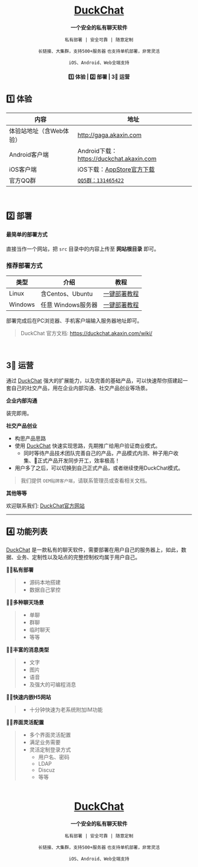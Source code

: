 
<center>

# [DuckChat](https://duckchat.akaxin.com)

**一个安全的私有聊天软件**

`私有部署 | 安全可靠 | 随意定制`

`长链接、大集群，支持500+服务器`  `也支持单机部署，非常灵活`

`iOS、Android、Web全端支持`

#### 1️⃣ 体验 | 2️⃣ 部署 | 3⃣️ 运营
</center>


## 1️⃣ 体验


|内容|地址|
|--|--|
|体验站地址（含Web体验）|http://gaga.akaxin.com|
|Android客户端|Android下载：https://duckchat.akaxin.com|
|iOS客户端|iOS下载：[AppStore官方下载 ](https://itunes.apple.com/cn/app/duckchat/id1434153512?l=en&mt=8)|
|官方QQ群|[`QQ5群：131465422`](https://jq.qq.com/?_wv=1027&k=5z7aEG7)|



<br />

## 2️⃣ 部署

#### 最简单的部署方式

直接当作一个网站，把 `src` 目录中的内容上传至 **网站根目录** 即可。

### 推荐部署方式

|类型|介绍|教程|
|--|--|--|
|Linux|	含Centos、Ubuntu|[一键部署教程](https://duckchat.akaxin.com/wiki/server/docker.md)|
|Windows|	任意 Windows服务器|[一键部署教程](https://duckchat.akaxin.com/wiki/server/windowsInstall.md)|

部署完成后在PC浏览器、手机客户端输入服务器地址即可。

> DuckChat 官方文档: https://duckchat.akaxin.com/wiki/

<br />

## 3⃣️ 运营

通过 [DuckChat](https://duckchat.akaxin.com) 强大的扩展能力，以及完善的基础产品，可以快速帮你搭建起一套自己的社交产品，用在企业内部沟通、社交产品创业等场景。

**企业内部沟通**

装完即用。

**社交产品创业**

- 构思产品思路
- 使用 [DuckChat](https://duckchat.akaxin.com) 快速实现思路，先期推广给用户验证商业模式。
    - 同时等待产品技术团队完善自己的产品，产品模式内测、种子用户收集、正式产品开发同步开工，效率极高！
- 用户多了之后，可以切换到自己正式产品，或者继续使用DuckChat模式。

> 我们提供 `OEM贴牌客户端`，请联系管理员或查看相关文档。

**其他等等**

欢迎联系我们: [DuckChat官方网站](https://duckchat.akaxin.com)

----

## 4️⃣ 功能列表

[DuckChat](https://duckchat.akaxin.com) 是一款私有的聊天软件，需要部署在用户自己的服务器上，如此，数据、业务、定制性以及站点的完整控制权均属于用户自己。

**🤩🤩私有部署**

> - 源码本地搭建 
> - 数据自己掌控

**🤩🤩多种聊天场景**
    
> - 单聊
> - 群聊
> - 临时聊天
> - 等等

**🤩🤩丰富的消息类型**

> - 文字
> - 图片
> - 语音
> - 及强大的可编程消息

**🤩🤩快速内嵌H5网站**

> - 十分钟快速为老系统附加IM功能

**🤩🤩界面灵活配置**

> - 多个界面灵活配置
> - 满足业务需要
> - 灵活定制登录方式
>    - 用户名、密码
>    - LDAP
>    - Discuz
>    - 等等


```
```

<center>

# [DuckChat](https://duckchat.akaxin.com)

**一个安全的私有聊天软件**

`私有部署 | 安全可靠 | 随意定制`

`长链接、大集群，支持500+服务器`  `也支持单机部署，非常灵活`

`iOS、Android、Web全端支持`

</center>